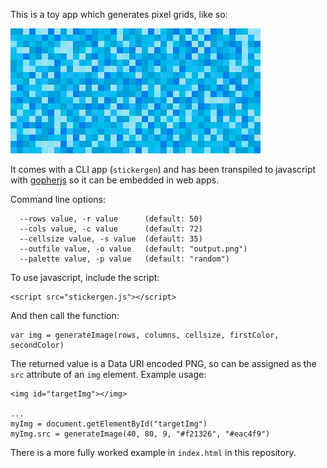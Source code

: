 This is a toy app which generates pixel grids, like so:

![pixel grid](output/small_sg.png)

It comes with a CLI app (`stickergen`) and has been transpiled to javascript with [gopherjs](https://github.com/gopherjs/gopherjs) so it can be embedded in web apps.

Command line options:

```
  --rows value, -r value      (default: 50)
  --cols value, -c value      (default: 72)
  --cellsize value, -s value  (default: 35)
  --outfile value, -o value   (default: "output.png")
  --palette value, -p value   (default: "random")
```

To use javascript, include the script:

```
<script src="stickergen.js"></script>
```

And then call the function:

```
var img = generateImage(rows, columns, cellsize, firstColor, secondColor)
```

The returned value is a Data URI encoded PNG, so can be assigned as the `src` attribute of an `img` element. Example usage:

```
<img id="targetImg"></img>

...
myImg = document.getElementById("targetImg")
myImg.src = generateImage(40, 80, 9, "#f21326", "#eac4f9")
```

There is a more fully worked example in `index.html` in this repository.
